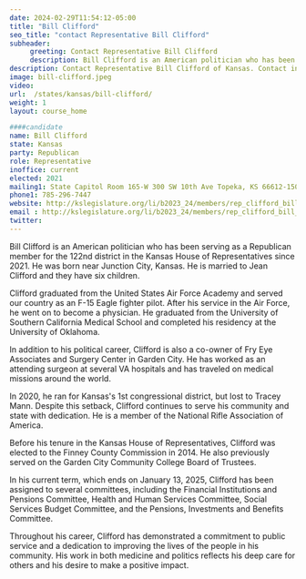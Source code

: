 ```yaml
---
date: 2024-02-29T11:54:12-05:00
title: "Bill Clifford"
seo_title: "contact Representative Bill Clifford"
subheader:
     greeting: Contact Representative Bill Clifford
     description: Bill Clifford is an American politician who has been serving as a Republican member for the 122nd district in the Kansas House of Representatives since 2021.
description: Contact Representative Bill Clifford of Kansas. Contact information for Bill Clifford includes email address, phone number, and mailing address.
image: bill-clifford.jpeg
video:
url:  /states/kansas/bill-clifford/
weight: 1
layout: course_home

####candidate
name: Bill Clifford
state: Kansas
party: Republican
role: Representative
inoffice: current
elected: 2021
mailing1: State Capitol Room 165-W 300 SW 10th Ave Topeka, KS 66612-1504
phone1: 785-296-7447
website: http://kslegislature.org/li/b2023_24/members/rep_clifford_bill_1/
email : http://kslegislature.org/li/b2023_24/members/rep_clifford_bill_1/
twitter:
---
```


Bill Clifford is an American politician who has been serving as a Republican member for the 122nd district in the Kansas House of Representatives since 2021. He was born near Junction City, Kansas. He is married to Jean Clifford and they have six children.

Clifford graduated from the United States Air Force Academy and served our country as an F-15 Eagle fighter pilot. After his service in the Air Force, he went on to become a physician. He graduated from the University of Southern California Medical School and completed his residency at the University of Oklahoma.

In addition to his political career, Clifford is also a co-owner of Fry Eye Associates and Surgery Center in Garden City. He has worked as an attending surgeon at several VA hospitals and has traveled on medical missions around the world.

In 2020, he ran for Kansas's 1st congressional district, but lost to Tracey Mann. Despite this setback, Clifford continues to serve his community and state with dedication. He is a member of the National Rifle Association of America.

Before his tenure in the Kansas House of Representatives, Clifford was elected to the Finney County Commission in 2014. He also previously served on the Garden City Community College Board of Trustees.

In his current term, which ends on January 13, 2025, Clifford has been assigned to several committees, including the Financial Institutions and Pensions Committee, Health and Human Services Committee, Social Services Budget Committee, and the Pensions, Investments and Benefits Committee.

Throughout his career, Clifford has demonstrated a commitment to public service and a dedication to improving the lives of the people in his community. His work in both medicine and politics reflects his deep care for others and his desire to make a positive impact.

